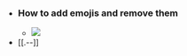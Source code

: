 - ### How to add emojis and remove them
    - ![](https://firebasestorage.googleapis.com/v0/b/firescript-577a2.appspot.com/o/imgs%2Fapp%2Fhelp-documentation%2FL5apSH6m5c.gif?alt=media&token=506b7589-f468-4feb-9601-358cb8d868c4)
- [[.--]]
